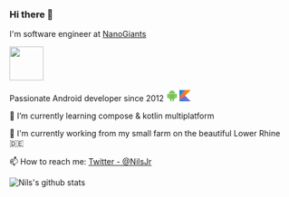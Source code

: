 ### Hi there 👋

I'm software engineer at [NanoGiants](http://www.nanogiants.de/) 

<img src="https://we-are-hiring.cdn.personio.de/logos/6614/default/ff63e8b92ed25521cd2986829269a934.png" width="60" height="60">

Passionate Android developer since 2012 <img height="20" src="https://raw.githubusercontent.com/github/explore/80688e429a7d4ef2fca1e82350fe8e3517d3494d/topics/android/android.png"> <img height="20" src="https://raw.githubusercontent.com/github/explore/80688e429a7d4ef2fca1e82350fe8e3517d3494d/topics/kotlin/kotlin.png">

🌱  I’m currently learning compose & kotlin multiplatform

🏡  I'm currently working from my small farm on the beautiful Lower Rhine 🇩🇪

📫  How to reach me: [Twitter - @NilsJr](https://twitter.com/NilsJr)

![Nils's github stats](https://github-readme-stats.vercel.app/api?username=nilsjr&theme=prussian&show_icons=true&count_private=true&hide_title=true)

<!--
**nilsjr/nilsjr** is a ✨ _special_ ✨ repository because its `README.md` (this file) appears on your GitHub profile.

Here are some ideas to get you started:

- 🔭 I’m currently working on ...
- 🌱 I’m currently learning ...
- 👯 I’m looking to collaborate on ...
- 🤔 I’m looking for help with ...
- 💬 Ask me about ...
- 📫 How to reach me: ...
- 😄 Pronouns: ...
- ⚡ Fun fact: ...
-->
